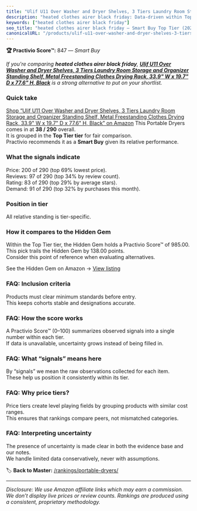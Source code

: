 ```yaml
---
title: "Ulif U11 Over Washer and Dryer Shelves, 3 Tiers Laundry Room Storage and Organizer Standing Shelf, Metal Freestanding Clothes Drying Rack, 33.9\" W x 19.7\" D x 77.6\" H, Black"
description: "heated clothes airer black friday: Data-driven within Top Tier ranking using the Practivio Score™. Positioned by quality, value, demand, findability, momentum."
keywords: ["heated clothes airer black friday"]
seo_title: "heated clothes airer black friday — Smart Buy Top Tier (2025)"
canonicalURL: "/products/ulif-u11-over-washer-and-dryer-shelves-3-tiers-laundry-room-storage-and-organizer-standing-shelf-metal-freestanding-clothes-drying-rack-339-w-x-197-d-x-776-h-black-B0CPY7NMX1/"
---
```


**🏆 Practivio Score™:** 847 — _Smart Buy_


*If you're comparing **heated clothes airer black friday**, **[Ulif U11 Over Washer and Dryer Shelves, 3 Tiers Laundry Room Storage and Organizer Standing Shelf, Metal Freestanding Clothes Drying Rack, 33.9" W x 19.7" D x 77.6" H, Black](https://www.amazon.com/dp/B0CPY7NMX1?tag=practivio-20)** is a strong alternative to put on your shortlist.*
### Quick take
[Shop “Ulif U11 Over Washer and Dryer Shelves, 3 Tiers Laundry Room Storage and Organizer Standing Shelf, Metal Freestanding Clothes Drying Rack, 33.9" W x 19.7" D x 77.6" H, Black” on Amazon](https://www.amazon.com/dp/B0CPY7NMX1?tag=practivio-20)
This Portable Dryers comes in at **38 / 290** overall.  
It is grouped in the **Top Tier tier** for fair comparison.  
Practivio recommends it as a **Smart Buy** given its relative performance.

### What the signals indicate
Price: 200 of 290 (top 69% lowest price).  
Reviews: 97 of 290 (top 34% by review count).  
Rating: 83 of 290 (top 29% by average stars).  
Demand: 91 of 290 (top 32% by purchases this month).

### Position in tier
All relative standing is tier-specific.

### How it compares to the Hidden Gem
Within the Top Tier tier, the Hidden Gem holds a Practivio Score™ of 985.00.  
This pick trails the Hidden Gem by 138.00 points.  
Consider this point of reference when evaluating alternatives.  

See the Hidden Gem on Amazon → [View listing](https://www.amazon.com/dp/B0799Q45TT?tag=practivio-20)

### FAQ: Inclusion criteria
Products must clear minimum standards before entry.  
This keeps cohorts stable and designations accurate.

### FAQ: How the score works
A Practivio Score™ (0–100) summarizes observed signals into a single number within each tier.  
If data is unavailable, uncertainty grows instead of being filled in.

### FAQ: What “signals” means here
By “signals” we mean the raw observations collected for each item.  
These help us position it consistently within its tier.

### FAQ: Why price tiers?
Price tiers create level playing fields by grouping products with similar cost ranges.  
This ensures that rankings compare peers, not mismatched categories.

### FAQ: Interpreting uncertainty
The presence of uncertainty is made clear in both the evidence base and our notes.  
We handle limited data conservatively, never with assumptions.


🏷️ **Back to Master:** [/rankings/portable-dryers/](/rankings/portable-dryers/)

---
_Disclosure: We use Amazon affiliate links which may earn a commission. We don’t display live prices or review counts. Rankings are produced using a consistent, proprietary methodology._
